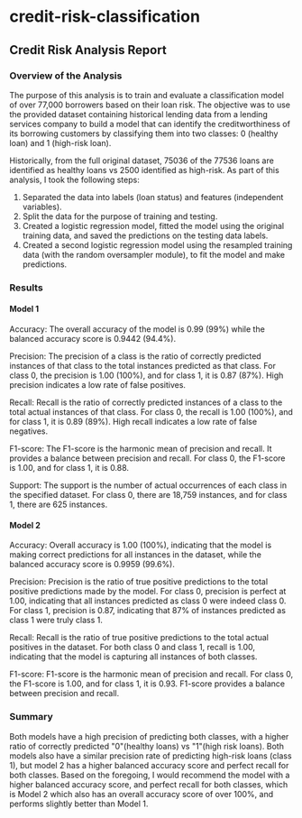 # credit-risk-classification

## Credit Risk Analysis Report

### Overview of the Analysis

The purpose of this analysis is to train and evaluate a classification model of over 77,000 borrowers based on their loan risk. The objective was to use the provided dataset containing historical lending data from a lending services company to build a model that can identify the creditworthiness of its borrowing customers by classifying them into two classes: 0 (healthy loan) and 1 (high-risk loan).

Historically, from the full original dataset, 75036 of the 77536 loans are identified as healthy loans vs 2500 identified as high-risk. As part of this analysis, I took the following steps:
1. Separated the data into labels (loan status) and features (independent variables).
2. Split the data for the purpose of training and testing.
3. Created a logistic regression model, fitted the model using the original training data, and saved the predictions on the testing data labels.
4. Created a second logistic regression model using the resampled training data (with the random oversampler module), to fit the model and make predictions.


### Results

#### Model 1
Accuracy: The overall accuracy of the model is 0.99 (99%) while the balanced accuracy score is 0.9442 (94.4%).

Precision: The precision of a class is the ratio of correctly predicted instances of that class to the total instances predicted as that class. For class 0, the precision is 1.00 (100%), and for class 1, it is 0.87 (87%). High precision indicates a low rate of false positives.

Recall: Recall is the ratio of correctly predicted instances of a class to the total actual instances of that class. For class 0, the recall is 1.00 (100%), and for class 1, it is 0.89 (89%). High recall indicates a low rate of false negatives.

F1-score: The F1-score is the harmonic mean of precision and recall. It provides a balance between precision and recall. For class 0, the F1-score is 1.00, and for class 1, it is 0.88.

Support: The support is the number of actual occurrences of each class in the specified dataset. For class 0, there are 18,759 instances, and for class 1, there are 625 instances.



#### Model 2
Accuracy: Overall accuracy is 1.00 (100%), indicating that the model is making correct predictions for all instances in the dataset, while the balanced accuracy score is 0.9959 (99.6%).

Precision: Precision is the ratio of true positive predictions to the total positive predictions made by the model. For class 0, precision is perfect at 1.00, indicating that all instances predicted as class 0 were indeed class 0. For class 1, precision is 0.87, indicating that 87% of instances predicted as class 1 were truly class 1.

Recall: Recall is the ratio of true positive predictions to the total actual positives in the dataset. For both class 0 and class 1, recall is 1.00, indicating that the model is capturing all instances of both classes.

F1-score: F1-score is the harmonic mean of precision and recall. For class 0, the F1-score is 1.00, and for class 1, it is 0.93. F1-score provides a balance between precision and recall.


### Summary

Both models have a high precision of predicting both classes, with a higher ratio of correctly predicted "0"(healthy loans) vs "1"(high risk loans). Both models also have a similar precision rate of predicting high-risk loans (class 1), but model 2 has a higher balanced accuracy score and perfect recall for both classes.
Based on the foregoing, I would recommend the model with a higher balanced accuracy score, and perfect recall for both classes, which is Model 2 which also has an overall accuracy score of over 100%, and performs slightly better than Model 1.
